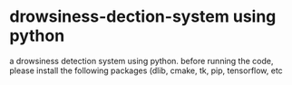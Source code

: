 # drowsiness-dection-system using python
a drowsiness detection system using python.
before running the code, please install the following packages
(dlib, 
cmake, 
tk, pip,
tensorflow, etc
